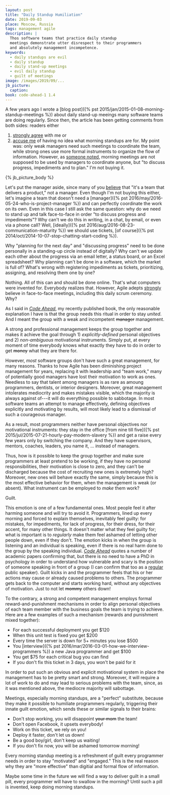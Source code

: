 ```yaml
---
layout: post
title: "Daily Standup Humiliation"
date: 2019-09-03
place: Moscow, Russia
tags: management agile
description: |
  Thos software teams that practice daily standup
  meetings demonstrate utter disrespect to their programmers
  and absolutely management incompetence.
keywords:
  - daily standups are evil
  - daily standup
  - daily stand-up meetings
  - evil daily standup
  - guilt of meetings
image: /images/2019/09/...
jb_picture:
  caption:
book: code-ahead-1 1.4
---
```


A few years ago I wrote a [blog post]({% pst 2015/jan/2015-01-08-morning-standup-meetings %})
about daily stand-up meeings many software
teams are doing regularly. Since then, the article has been getting comments
from both sides: readers either
1) [strongly agree](https://www.yegor256.com/2015/01/08/morning-standup-meetings.html#comment-4586377932)
with me or
2) [accuse me](https://www.yegor256.com/2015/01/08/morning-standup-meetings.html#comment-2021779372)
of having no idea what morning standups are for. My point was:
only weak managers need such meetings to coordinate
the team, while strong ones use more formal instruments to
organize the flow of information. However, as
[someone noted](https://www.yegor256.com/2015/01/08/morning-standup-meetings.html#comment-3516161968),
morning meetings are not supposed to be used by managers to coordinate anyone,
but "to discuss progress, impediments and to plan."
I'm not buying it.

<!--more-->

{% jb_picture_body %}

Let's put the manager aside, since many of you
[believe](https://www.yegor256.com/2015/01/08/morning-standup-meetings.html#comment-2021783252)
that "it's a team that delivers a product," not a manager. Even though I'm not buying this either,
let's imagine a team that doesn't need a
[manager]({% pst 2016/may/2016-05-24-who-is-project-manager %}) and can perfectly
coordinate the work on its own. Even in this case I still ask the same question:
why do we need to stand up and talk face-to-face in order "to discuss progress
and impediments"? Why can't we do this in writing, in a chat,
by email, or even via a phone call? Well,
[ideally]({% pst 2016/aug/2016-08-23-communication-maturity %})
we should use tickets,
[of course]({% pst 2014/oct/2014-10-07-stop-chatting-start-coding %}).

Why "planning for the next day" and "discussing progress" need to be done
personally in a standing-up circle instead of digitally? Why can't we update
each other about the progress via an email letter, a status board,
or an Excel spreadsheet? Why planning can't be done in a software, which
the market is full of? What's wrong with registering impediments as tickets,
prioritizing, assigning, and resolving them one by one?

Nothing. All of this can and should be done online. That's what computers
were invented for. Everybody realizes that. However, Agile adepts
[strongly](https://www.mountaingoatsoftware.com/agile/scrum/meetings/daily-scrum)
believe in face-to-face meetings, including this daily scrum ceremony. Why?

As I said in
[_Code Ahead_](/code-ahead.html), my recently published book,
the only reasonable explanation I have is that
the group needs this ritual in order to stay _united_. And I meant the group
with a weak and incompetent <del>manager</del> management.

A strong and professional management keeps the group together and makes it achieve
the goal through 1) _explicitly-defined_ personal objectives
and 2) _non-ambiguous_ motivational instruments. Simply put,
at every moment of time everybody knows what exactly they have to do in order to get
<del>money</del> what they are there for.

However, _most_ software groups don't have such a great management, for many
reasons. Thanks to how Agile has been diminishing project management for
years, replacing it with leadership and "team work," many of potentially good
managers have lost their motivation to work as ones. Needless to say that talent
among managers is as rare as amoung programmers, dentists, or interior designers.
Moreover, great management intolerates mediocrity and makes mistakes visible, which
the majority is always against of---it will do everything possible to sabbotage.
In most software teams an attempt to manage effectively, defining objectives
explicitly and motivating by results, will most likely lead to a dismissal
of such a courageous manager.

As a result, most programmers neither have personal objectives nor motivational instruments:
they stay in the office [from nine till five]({% pst 2015/jul/2015-07-21-hourly-pay-modern-slavery %})
and get a raise every few years only by switching the company. And they have
supervisors, mentors, coaches, leaders, you name it, ... instead of managers.

Thus, how is it possible to keep the group together and make sure programmers
at least pretend to be working, if they have no personal responsibilities,
their motivation is close to zero, and they can't be discharged because the
cost of recruiting new ones is extremely high? Moreover, new ones will behave exactly
the same, simply because this is the most effective behavior for them, when the management
is weak (or absent). What instrument can be employed to _make_ them work?

Guilt.

This emotion is one of a few fundamental ones. Most people feel it after
harming someone and will try to avoid it. Programmers, lined up every morning
and forced to explain themselves, inevitably feel guilty: for mistakes,
for impediments, for lack of progress, for their dress, for their accent,
for many other things. It doesn't matter what they feel guilty for; what is
important is to _regularly_ make them feel ashamed of letting other people down,
even if they don't. The emotion kicks in when the group is listening and
an individual is speaking, even if there is no real harm done to the group by the
speaking individual. [_Code Ahead_](/code-ahead.html) quotes a number
of academic papers confirming that, but there is no need to have a PhD
in psychology in order to understand how vulnerable and scary is the position
of someone speaking in front of a group (I can confirm that too as a
[regular](/talks.html) public speaker). Guilt kicks in and the programmer
feels that his or her actions may cause or already caused problems to others.
The programmer gets back to the computer and starts working hard, without
any objectives of motivation. Just to not let <del>mommy</del> others down!

To the contrary, a strong and competent management employs formal reward-and-punishment mechanisms
in order to align personal objectives of each team member with the business
goals the team is trying to achieve. Here are a few examples of such a mechanism
(rewards and punishment mixed together):

  - For each successful deployment you get $120
  - When this unit test is fixed you get $200
  - Every time the server is down for 5+ minutes you lose $500
  - You [interview]({% pst 2016/mar/2016-03-01-how-we-interview-programmers %}) a new Java programmer and get $100
  - You get $75 for each critical bug you can find
  - If you don't fix this ticket in 3 days, you won't be paid for it

In order to put such an obvious and explicit motivational system in place
the management has to be pretty smart and strong. Moreover, it will require a lot
of work to do and may lead to serious problems with the team, since, as it was
mentioned above, the mediocre majority will sabottage.

Meetings, especially morning standups, are a "perfect" substitute, because
they make it possible to humiliate programmers regularly, triggering their
innate guilt emotion, which sends these or similar signals to their brains:

  - Don't stop working, you will disappoint <del>your mom</del> the team!
  - Don't open Facebook, it upsets everybody!
  - Work on this ticket, we rely on you!
  - Deploy it faster, don't let us down!
  - Be a good boy/girl, don't keep us waiting!
  - If you don't fix now, you will be ashamed tomorrow morning!

Every morning standup meeting is a refreshment of guilt every programmer
needs in order to stay "motivated" and "engaged." This is the real
reason why they are "more effective" than digitial and formal
flow of information.

Maybe some time in the future we will find a way to deliver guilt
in a small pill, every programmer will have to swallow in the morning?
Until such a pill is invented, keep doing morning standups.

